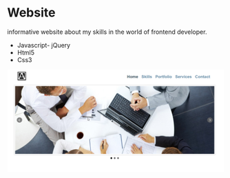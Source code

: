 # Website

informative website about my skills in the world of frontend developer.

- Javascript- jQuery
- Html5
- Css3 


<img src="./images/browser.png" />
